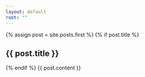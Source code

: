 ```yaml
---
layout: default
root: ""
---
```

<div>  
  {% assign post = site.posts.first %}
  {% if post.title %}<h2>{{ post.title }}</h2>{% endif %}
  {{ post.content }}
</div>
